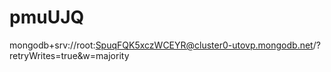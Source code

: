# pmuUJQ
mongodb+srv://root:SpuqFQK5xczWCEYR@cluster0-utovp.mongodb.net/<dbname>?retryWrites=true&w=majority